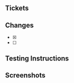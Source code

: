 ## Tickets
<!-- Paste links to tickets below -->
 
## Changes
<!-- What did this PR accomplish? Any special conditions/limitations? -->
- [x] 
- [ ] 

## Testing Instructions
<!-- Any instructions to be able to replicate this ticket? -->

## Screenshots
